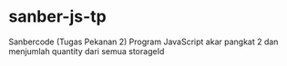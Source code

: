 # sanber-js-tp
Sanbercode (Tugas Pekanan 2) Program JavaScript akar pangkat 2 dan menjumlah quantity dari semua storageId
